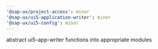 ```yaml
---
'@sap-ux/project-access': minor
'@sap-ux/ui5-application-writer': minor
'@sap-ux/ui5-config': minor
---
```


abstract ui5-app-writer functions into appropriate modules
